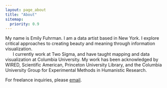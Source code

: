 ```yaml
---
layout: page_about
title: "About"
sitemap:
  priority: 0.9
---
```

My name is Emily Fuhrman. I am a data artist based in New York. I explore critical approaches to creating beauty and meaning through information visualization.<br/>
&nbsp;&nbsp;&nbsp;&nbsp;&nbsp;&nbsp;I currently work at Two Sigma, and have taught mapping and data visualization at Columbia University. My work has been acknowledged by WIRED, Scientific American, Princeton University Library, and the Columbia University Group for Experimental Methods in Humanistic Research.

<span class='sub'>For freelance inquiries, please [email](mailto:ef2512@columbia.edu).</span>